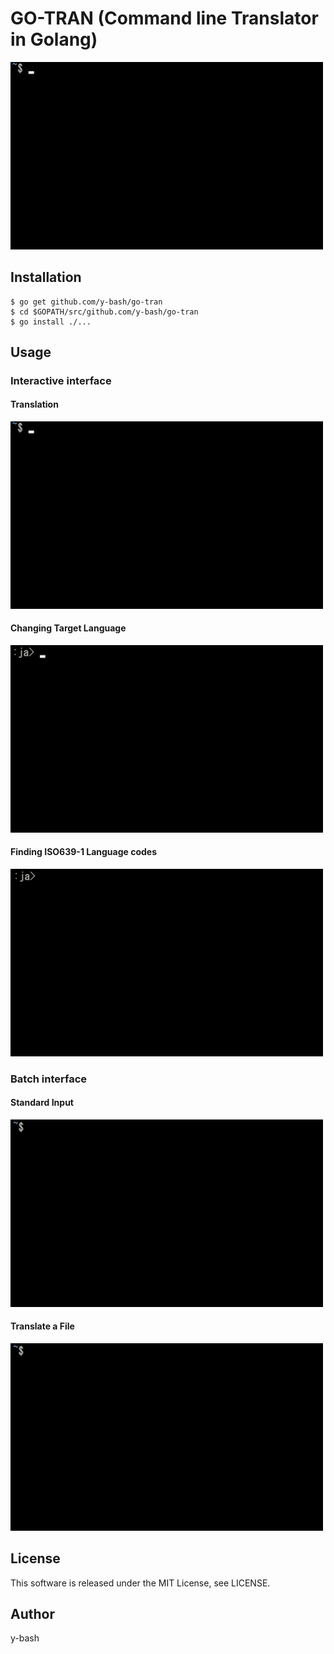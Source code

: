 # GO-TRAN (Command line Translator in Golang)

<img width="500" src="https://raw.githubusercontent.com/y-bash/go-tran/master/tran_1.gif">

## Installation

```
$ go get github.com/y-bash/go-tran
$ cd $GOPATH/src/github.com/y-bash/go-tran
$ go install ./...
```

## Usage

### Interactive interface

#### Translation

<img width="500" src="https://raw.githubusercontent.com/y-bash/go-tran/master/tran_1.gif">

#### Changing Target Language

<img width="500" src="https://raw.githubusercontent.com/y-bash/go-tran/master/tran_2.gif">

#### Finding ISO639-1 Language codes

<img width="500" src="https://raw.githubusercontent.com/y-bash/go-tran/master/tran_3.gif">

### Batch interface

#### Standard Input

<img width="500" src="https://raw.githubusercontent.com/y-bash/go-tran/master/tran_4.gif">

#### Translate a File

<img width="500" src="https://raw.githubusercontent.com/y-bash/go-tran/master/tran_5.gif">

## License

This software is released under the MIT License, see LICENSE.

## Author

y-bash


